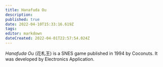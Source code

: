 ```yaml
---
title: Hanafuda Ou
description: 
published: true
date: 2022-04-10T15:33:16.619Z
tags: 
editor: markdown
dateCreated: 2022-04-01T22:57:54.024Z
---
```


_Hanafuda Ou_ (<span lang='ja'>花札王</span>) is a SNES game published in 1994 by Coconuts.
It was developed by Electronics Application.
